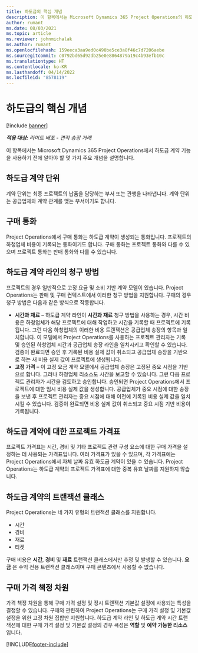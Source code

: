 ```yaml
---
title: 하도급의 핵심 개념
description: 이 항목에서는 Microsoft Dynamics 365 Project Operations의 하도급 계약에 적용되는 몇 가지 주요 개념을 설명합니다.
author: rumant
ms.date: 08/03/2021
ms.topic: article
ms.reviewer: johnmichalak
ms.author: rumant
ms.openlocfilehash: 159eeca3aa9ed0c490be5ce3a8f46c7d7206aebe
ms.sourcegitcommit: c0792bd65d92db25e0e8864879a19c4b93efb10c
ms.translationtype: HT
ms.contentlocale: ko-KR
ms.lasthandoff: 04/14/2022
ms.locfileid: "8578119"
---
```

# <a name="key-concepts-in-subcontracting"></a>하도급의 핵심 개념

[!include [banner](../../includes/dataverse-preview.md)]

_**적용 대상:** 라이트 배포 - 견적 송장 거래_

이 항목에서는 Microsoft Dynamics 365 Project Operations에서 하도급 계약 기능을 사용하기 전에 알아야 할 몇 가지 주요 개념을 설명합니다.

## <a name="contracting-unit-on-the-subcontract"></a>하도급 계약 단위

계약 단위는 최종 프로젝트의 납품을 담당하는 부서 또는 관행을 나타냅니다. 계약 단위는 공급업체와 계약 관계를 맺는 부서이기도 합니다.

## <a name="purchase-currency"></a>구매 통화

Project Operations에서 구매 통화는 하도급 계약이 생성되는 통화입니다. 프로젝트의 하청업체 비용이 기록되는 통화이기도 합니다. 구매 통화는 프로젝트 통화와 다를 수 있으며 프로젝트 통화는 판매 통화와 다를 수 있습니다.

## <a name="billing-methods-on-subcontract-lines"></a>하도급 계약 라인의 청구 방법

프로젝트의 경우 일반적으로 고정 요금 및 소비 기반 계약 모델이 있습니다. Project Operations는 판매 및 구매 컨텍스트에서 이러한 청구 방법을 지원합니다. 구매의 경우 청구 방법은 다음과 같은 방식으로 작동합니다.

- **시간과 재료** – 하도급 계약 라인이 **시간과 재료** 청구 방법을 사용하는 경우, 시간 비용은 하청업체가 해당 프로젝트에 대해 작업하고 시간을 기록할 때 프로젝트에 기록됩니다. 그런 다음 하청업체의 이러한 비용 트랜잭션은 공급업체 송장의 항목과 일치합니다. 이 모델에서 Project Operations를 사용하는 프로젝트 관리자는 기록 및 승인된 하청업체 시간과 공급업체 송장 라인을 일치시키고 확인할 수 있습니다. 검증이 완료되면 승인 후 기록된 비용 실제 값이 취소되고 공급업체 송장을 기반으로 하는 새 비용 실제 값이 프로젝트에 생성됩니다.
- **고정 가격** – 이 고정 요금 계약 모델에서 공급업체 송장은 고정된 중요 시점을 기반으로 합니다. 그러나 하청업체 리소스도 시간을 보고할 수 있습니다. 그런 다음 프로젝트 관리자가 시간을 검토하고 승인합니다. 승인되면 Project Operations에서 프로젝트에 대한 임시 비용 실제 값을 생성합니다. 공급업체가 중요 시점에 대한 송장을 보낸 후 프로젝트 관리자는 중요 시점에 대해 이전에 기록된 비용 실제 값을 일치시킬 수 있습니다. 검증이 완료되면 비용 실제 값이 취소되고 중요 시점 기반 비용이 기록됩니다.

## <a name="project-price-lists-on-subcontracts"></a>하도급 계약에 대한 프로젝트 가격표

프로젝트 가격표는 시간, 경비 및 기타 프로젝트 관련 구성 요소에 대한 구매 가격을 설정하는 데 사용되는 가격표입니다. 여러 가격표가 있을 수 있으며, 각 가격표에는 Project Operations에서 자체 날짜 유효 하도급 계약이 있을 수 있습니다. Project Operations는 하도급 계약의 프로젝트 가격표에 대한 중복 유효 날짜를 지원하지 않습니다.

## <a name="transaction-classes-on-subcontracts"></a>하도급 계약의 트랜잭션 클래스

Project Operations는 네 가지 유형의 트랜잭션 클래스를 지원합니다.

- 시간
- 경비
- 재료
- 티켓

구매 비용은 **시간**, **경비** 및 **재료** 트랜잭션 클래스에서만 추정 및 발생할 수 있습니다. **요금** 은 수익 전용 트랜잭션 클래스이며 구매 콘텐츠에서 사용할 수 없습니다.

## <a name="purchase-pricing-dimensions"></a>구매 가격 책정 차원

가격 책정 차원을 통해 구매 가격 설정 및 정시 트랜잭션 기본값 설정에 사용되는 특성을 결정할 수 있습니다. 구매와 관련하여 Project Operations는 구매 가격 설정 및 기본값 설정을 위한 고정 차원 집합만 지원합니다. 하도급 계약 라인 및 하도급 계약 시간 트랜잭션에 대한 구매 가격 설정 및 기본값 설정의 경우 큭성은 **역할** 및 **예약 가능한 리소스** 입니다.

[!INCLUDE[footer-include](../../includes/footer-banner.md)]
